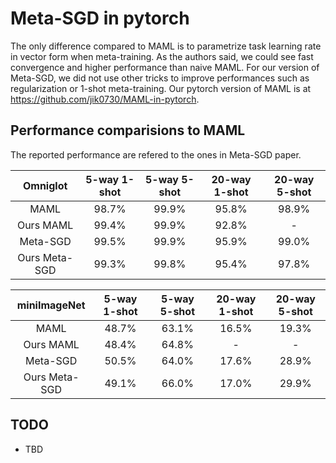 # Meta-SGD in pytorch

The only difference compared to MAML is to parametrize task learning rate in vector form when meta-training.
As the authors said, we could see fast convergence and higher performance than naive MAML.
For our version of Meta-SGD, we did not use other tricks to improve performances such as regularization or 1-shot meta-training.
Our pytorch version of MAML is at https://github.com/jik0730/MAML-in-pytorch.

## Performance comparisions to MAML

The reported performance are refered to the ones in Meta-SGD paper.

|    Omniglot   | 5-way 1-shot | 5-way 5-shot | 20-way 1-shot | 20-way 5-shot |
|:-------------:|:------------:|:------------:|:-------------:|:-------------:|
|      MAML     |     98.7%    |     99.9%    |     95.8%     |     98.9%     |
|   Ours MAML   |     99.4%    |     99.9%    |     92.8%     |       -       |
|    Meta-SGD   |     99.5%    |     99.9%    |     95.9%     |     99.0%     |
| Ours Meta-SGD |     99.3%    |     99.8%    |     95.4%     |     97.8%     |

|  miniImageNet | 5-way 1-shot | 5-way 5-shot | 20-way 1-shot | 20-way 5-shot |
|:-------------:|:------------:|:------------:|:-------------:|:-------------:|
|      MAML     |     48.7%    |     63.1%    |     16.5%     |     19.3%     |
|   Ours MAML   |     48.4%    |     64.8%    |       -       |       -       |
|    Meta-SGD   |     50.5%    |     64.0%    |     17.6%     |     28.9%     |
| Ours Meta-SGD |     49.1%    |     66.0%    |     17.0%     |     29.9%     |

## TODO
- TBD